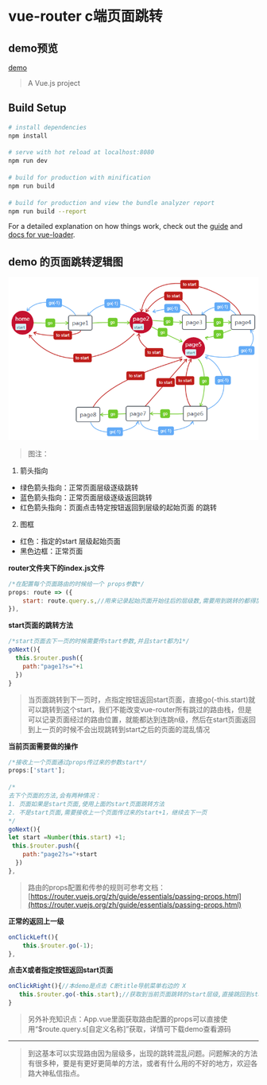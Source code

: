 # vue-router c端页面跳转

## demo预览
[demo](https://misszhoudada.github.io/vRouter/#/)

> A Vue.js project
## Build Setup

``` bash
# install dependencies
npm install

# serve with hot reload at localhost:8080
npm run dev

# build for production with minification
npm run build

# build for production and view the bundle analyzer report
npm run build --report
```

For a detailed explanation on how things work, check out the [guide](http://vuejs-templates.github.io/webpack/) and [docs for vue-loader](http://vuejs.github.io/vue-loader).

## demo 的页面跳转逻辑图
![image](page.png)

 >图注：
 1. 箭头指向
 - 绿色箭头指向：正常页面层级逐级跳转
 - 蓝色箭头指向：正常页面层级逐级返回跳转
 - 红色箭头指向：页面点击特定按钮返回到层级的起始页面 的跳转
 2. 图框
 - 红色：指定的start 层级起始页面
 - 黑色边框：正常页面

**router文件夹下的index.js文件**
```js
/*在配置每个页面路由的时候给一个 props参数*/
props: route => ({
    start: route.query.s,//用来记录起始页面开始往后的层级数,需要用到跳转的都得加
}),
```
**start页面的跳转方法**
```js
/*start页面去下一页的时候需要传start参数,并且start都为1*/
goNext(){
  this.$router.push({
    path:"page1?s="+1
  })
}
```
> 当页面跳转到下一页时，点指定按钮返回start页面，直接go(-this.start)就可以跳转到这个start，我们不能改变vue-router所有跳过的路由栈，但是可以记录页面经过的路由位置，就能都达到连跳n级，然后在start页面返回到上一页的时候不会出现跳转到start之后的页面的混乱情况

**当前页面需要做的操作**
```js
/*接收上一个页面通过props传过来的参数start*/
props:['start'];

/*
去下个页面的方法,会有两种情况：
1. 页面如果是start页面,使用上面的start页面跳转方法
2. 不是start页面,需要接收上一个页面传过来的start+1，继续去下一页
*/
goNext(){
let start =Number(this.start) +1; 
 this.$router.push({
    path:"page2?s="+start
  })
},
```
> 路由的props配置和传参的规则可参考文档：[https://router.vuejs.org/zh/guide/essentials/passing-props.html](https://router.vuejs.org/zh/guide/essentials/passing-props.html)
> 
**正常的返回上一级**
```js
onClickLeft(){
    this.$router.go(-1);
},
```
**点击X或者指定按钮返回start页面**
```js
onClickRight(){//本demo是点击 C断title导航菜单右边的 X
   this.$router.go(-this.start);//获取到当前页面跳转的start层级,直接跳回到start的初始层级
}
```
> 另外补充知识点：App.vue里面获取路由配置的props可以直接使用“$route.query.s[自定义名称]”获取，详情可下载demo查看源码
---

> 到这基本可以实现路由因为层级多，出现的跳转混乱问题。问题解决的方法有很多种，要是有更好更简单的方法，或者有什么用的不好的地方，欢迎各路大神私信指点。

